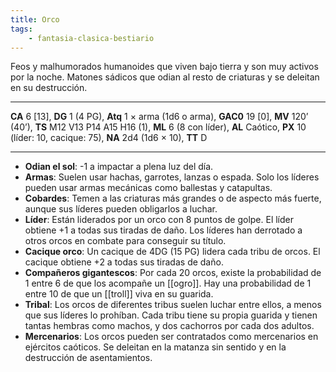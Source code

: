 ```yaml
---
title: Orco
tags:
    - fantasia-clasica-bestiario
---
```

Feos y malhumorados humanoides que viven bajo tierra y son muy activos por la noche. Matones sádicos que odian al resto de criaturas y se deleitan en su destrucción.
___
**CA** 6 [13], **DG** 1 (4 PG), **Atq** 1 × arma (1d6 o arma), **GAC0** 19 [0], **MV** 120’ (40’), **TS** M12 V13 P14 A15 H16 (1), **ML** 6 (8 con líder), **AL** Caótico, **PX** 10 (líder: 10, cacique: 75), **NA** 2d4 (1d6 × 10), **TT** D
___
- **Odian el sol**: -1 a impactar a plena luz del día.
- **Armas**: Suelen usar hachas, garrotes, lanzas o espada. Solo los líderes pueden usar armas mecánicas como ballestas y catapultas.
- **Cobardes**: Temen a las criaturas más grandes o de aspecto más fuerte, aunque sus líderes pueden obligarlos a luchar.
- **Líder**: Están liderados por un orco con 8 puntos de golpe. El líder obtiene +1 a todas sus tiradas de daño. Los líderes han derrotado a otros orcos en combate para conseguir su título.
- **Cacique orco**: Un cacique de 4DG (15 PG) lidera cada tribu de orcos. El cacique obtiene +2 a todas sus tiradas de daño.
- **Compañeros gigantescos**: Por cada 20 orcos, existe la probabilidad de 1 entre 6 de que los acompañe un [[ogro]]. Hay una probabilidad de 1 entre 10 de que un [[troll]] viva en su guarida.
- **Tribal**: Los orcos de diferentes tribus suelen luchar entre ellos, a menos que sus líderes lo prohíban. Cada tribu tiene su propia guarida y tienen tantas hembras como machos, y dos cachorros por cada dos adultos.
- **Mercenarios**: Los orcos pueden ser contratados como mercenarios en ejércitos caóticos. Se deleitan en la matanza sin sentido y en la destrucción de asentamientos.

